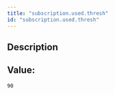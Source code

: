 ```yaml
---
title: "subscription.used.thresh"
id: "subscription.used.thresh"
---
```

## Description



## Value: 
```
90
```